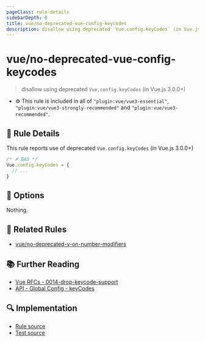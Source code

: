 ```yaml
---
pageClass: rule-details
sidebarDepth: 0
title: vue/no-deprecated-vue-config-keycodes
description: disallow using deprecated `Vue.config.keyCodes` (in Vue.js 3.0.0+)
---
```

# vue/no-deprecated-vue-config-keycodes
> disallow using deprecated `Vue.config.keyCodes` (in Vue.js 3.0.0+)

- :gear: This rule is included in all of `"plugin:vue/vue3-essential"`, `"plugin:vue/vue3-strongly-recommended"` and `"plugin:vue/vue3-recommended"`.

## :book: Rule Details

This rule reports use of deprecated `Vue.config.keyCodes` (in Vue.js 3.0.0+)

<eslint-code-block filename="a.js" language="javascript" :rules="{'vue/no-deprecated-vue-config-keycodes': ['error']}">

```js
/* ✗ BAD */
Vue.config.keyCodes = {
  // ...
}
```

</eslint-code-block>

## :wrench: Options

Nothing.

## :couple: Related Rules

- [vue/no-deprecated-v-on-number-modifiers]

[vue/no-deprecated-v-on-number-modifiers]: ./no-deprecated-v-on-number-modifiers.md

## :books: Further Reading

- [Vue RFCs - 0014-drop-keycode-support]
- [API - Global Config - keyCodes]

[Vue RFCs - 0014-drop-keycode-support]: https://github.com/vuejs/rfcs/blob/master/active-rfcs/0014-drop-keycode-support.md
[API - Global Config - keyCodes]: https://vuejs.org/v2/api/#keyCodes

## :mag: Implementation

- [Rule source](https://github.com/vuejs/eslint-plugin-vue/blob/master/lib/rules/no-deprecated-vue-config-keycodes.js)
- [Test source](https://github.com/vuejs/eslint-plugin-vue/blob/master/tests/lib/rules/no-deprecated-vue-config-keycodes.js)
